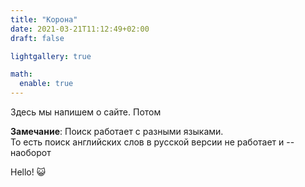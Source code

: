 ```yaml
---
title: "Корона"
date: 2021-03-21T11:12:49+02:00
draft: false

lightgallery: true

math:
  enable: true
---
```


Здесь мы напишем о сайте. Потом

__Замечание__: Поиск работает с разными языками.  
То есть поиск английских слов в русской версии не работает и -- наоборот  
 
Hello!  :smiley_cat:  

